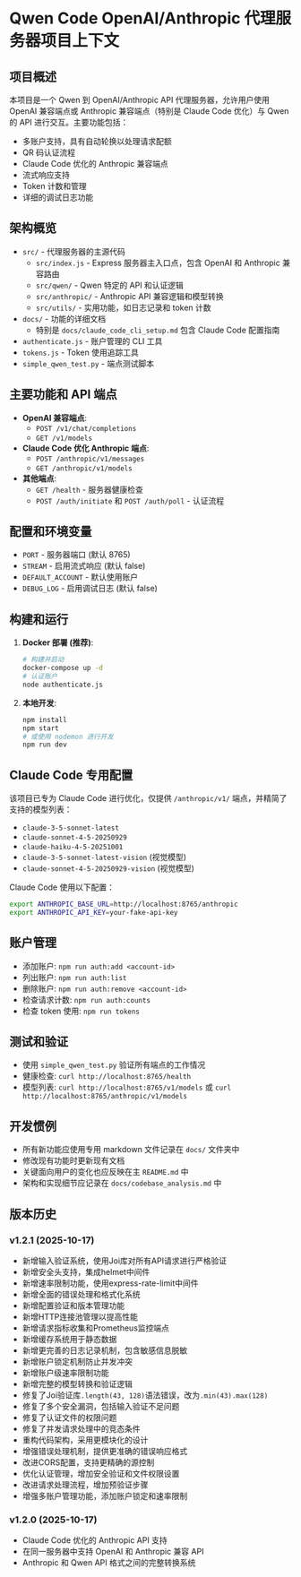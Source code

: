 # Qwen Code OpenAI/Anthropic 代理服务器项目上下文

## 项目概述
本项目是一个 Qwen 到 OpenAI/Anthropic API 代理服务器，允许用户使用 OpenAI 兼容端点或 Anthropic 兼容端点（特别是 Claude Code 优化）与 Qwen 的 API 进行交互。主要功能包括：
- 多账户支持，具有自动轮换以处理请求配额
- QR 码认证流程
- Claude Code 优化的 Anthropic 兼容端点
- 流式响应支持
- Token 计数和管理
- 详细的调试日志功能

## 架构概览
- `src/` - 代理服务器的主源代码
  - `src/index.js` - Express 服务器主入口点，包含 OpenAI 和 Anthropic 兼容路由
  - `src/qwen/` - Qwen 特定的 API 和认证逻辑
  - `src/anthropic/` - Anthropic API 兼容逻辑和模型转换
  - `src/utils/` - 实用功能，如日志记录和 token 计数
- `docs/` - 功能的详细文档
  - 特别是 `docs/claude_code_cli_setup.md` 包含 Claude Code 配置指南
- `authenticate.js` - 账户管理的 CLI 工具
- `tokens.js` - Token 使用追踪工具
- `simple_qwen_test.py` - 端点测试脚本

## 主要功能和 API 端点
- **OpenAI 兼容端点**:
  - `POST /v1/chat/completions`
  - `GET /v1/models`
- **Claude Code 优化 Anthropic 端点**:
  - `POST /anthropic/v1/messages`
  - `GET /anthropic/v1/models`
- **其他端点**:
  - `GET /health` - 服务器健康检查
  - `POST /auth/initiate` 和 `POST /auth/poll` - 认证流程

## 配置和环境变量
- `PORT` - 服务器端口 (默认 8765)
- `STREAM` - 启用流式响应 (默认 false)
- `DEFAULT_ACCOUNT` - 默认使用账户
- `DEBUG_LOG` - 启用调试日志 (默认 false)

## 构建和运行
1. **Docker 部署 (推荐)**:
   ```bash
   # 构建并启动
   docker-compose up -d
   # 认证账户
   node authenticate.js
   ```

2. **本地开发**:
   ```bash
   npm install
   npm start
   # 或使用 nodemon 进行开发
   npm run dev
   ```

## Claude Code 专用配置
该项目已专为 Claude Code 进行优化，仅提供 `/anthropic/v1/` 端点，并精简了支持的模型列表：
- `claude-3-5-sonnet-latest`
- `claude-sonnet-4-5-20250929`
- `claude-haiku-4-5-20251001`
- `claude-3-5-sonnet-latest-vision` (视觉模型)
- `claude-sonnet-4-5-20250929-vision` (视觉模型)

Claude Code 使用以下配置：
```bash
export ANTHROPIC_BASE_URL=http://localhost:8765/anthropic
export ANTHROPIC_API_KEY=your-fake-api-key
```

## 账户管理
- 添加账户: `npm run auth:add <account-id>`
- 列出账户: `npm run auth:list`
- 删除账户: `npm run auth:remove <account-id>`
- 检查请求计数: `npm run auth:counts`
- 检查 token 使用: `npm run tokens`

## 测试和验证
- 使用 `simple_qwen_test.py` 验证所有端点的工作情况
- 健康检查: `curl http://localhost:8765/health`
- 模型列表: `curl http://localhost:8765/v1/models` 或 `curl http://localhost:8765/anthropic/v1/models`

## 开发惯例
- 所有新功能应使用专用 markdown 文件记录在 `docs/` 文件夹中
- 修改现有功能时更新现有文档
- 关键面向用户的变化也应反映在主 `README.md` 中
- 架构和实现细节应记录在 `docs/codebase_analysis.md` 中

## 版本历史
### v1.2.1 (2025-10-17)
- 新增输入验证系统，使用Joi库对所有API请求进行严格验证
- 新增安全头支持，集成helmet中间件
- 新增速率限制功能，使用express-rate-limit中间件
- 新增全面的错误处理和格式化系统
- 新增配置验证和版本管理功能
- 新增HTTP连接池管理以提高性能
- 新增请求指标收集和Prometheus监控端点
- 新增缓存系统用于静态数据
- 新增更完善的日志记录机制，包含敏感信息脱敏
- 新增账户锁定机制防止并发冲突
- 新增账户级速率限制功能
- 新增完整的模型转换和验证逻辑
- 修复了Joi验证库`.length(43, 128)`语法错误，改为`.min(43).max(128)`
- 修复了多个安全漏洞，包括输入验证不足问题
- 修复了认证文件的权限问题
- 修复了并发请求处理中的竞态条件
- 重构代码架构，采用更模块化的设计
- 增强错误处理机制，提供更准确的错误响应格式
- 改进CORS配置，支持更精确的源控制
- 优化认证管理，增加安全验证和文件权限设置
- 改进请求处理流程，增加预验证步骤
- 增强多账户管理功能，添加账户锁定和速率限制

### v1.2.0 (2025-10-17)
- Claude Code 优化的 Anthropic API 支持
- 在同一服务器中支持 OpenAI 和 Anthropic 兼容 API
- Anthropic 和 Qwen API 格式之间的完整转换系统